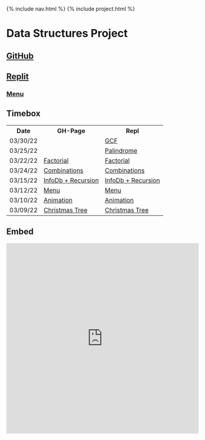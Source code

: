 {% include nav.html %}
{% include project.html %}
# Data Structures Project
## [GitHub](https://github.com/PunarvasuS/DataStructures/)
## [Replit](https://replit.com/@LordPotashmallo/)
### [Menu](https://replit.com/@LordPotashmallo/Menu#main.py)

## Timebox

<table>
  <tr>
    <th> Date </th>
    <th> GH-Page </th>
    <th> Repl </th>
  </tr>
  <tr>
    <td> 03/30/22 </td>
    <td> <a href="https://punarvasus.github.io/DataStructures/gcf" GCF </a> </td>
    <td> <a href="https://replit.com/@LordPotashmallo/Menu#week_2/gcf.py"> GCF </a> </td>
  </tr>
  <tr>
    <td> 03/25/22 </td>
    <td> <a href="https://punarvasus.github.io/DataStructures/palindrome" Palindrome </a> </td>
    <td> <a href="https://replit.com/@LordPotashmallo/Menu#week_2/palindrome.py"> Palindrome </a> </td>
  </tr>
  <tr>
    <td> 03/22/22 </td>
    <td> <a href="https://punarvasus.github.io/DataStructures/factorial"> Factorial </a> </td>
    <td> <a href="https://replit.com/@LordPotashmallo/Menu#week_2/factorial.py"> Factorial </a> </td>
  </tr>
  <tr>
    <td> 03/24/22 </td>
    <td> <a href="https://punarvasus.github.io/DataStructures/combo"> Combinations </a> </td>
    <td> <a href="https://replit.com/@LordPotashmallo/Menu#week_2/combo.py"> Combinations </a> </td>
  </tr>
  <tr>
    <td> 03/15/22 </td>
    <td> <a href="https://punarvasus.github.io/DataStructures/infodb"> InfoDb + Recursion </a> </td>
    <td> <a href="https://replit.com/@LordPotashmallo/Menu#week_1/InfoDb.py"> InfoDb + Recursion </a> </td>
  </tr
  <tr>
    <td> 03/12/22 </td>
    <td> <a href="https://punarvasus.github.io/DataStructures/menu"> Menu </a> </td>
    <td> <a href="https://replit.com/@LordPotashmallo/Menu#main.py"> Menu </a> </td>
  </tr>
  <tr>
    <td> 03/10/22 </td>
    <td> <a href="https://punarvasus.github.io/DataStructures/anim"> Animation </a> </td>
    <td> <a href="https://replit.com/@LordPotashmallo/Menu#week_0/animation.py"> Animation </a> </td>
  </tr>
  <tr>
    <td> 03/09/22 </td>
    <td> <a href="https://punarvasus.github.io/DataStructures/tree"> Christmas Tree </a> </td>
    <td> <a href="https://replit.com/@LordPotashmallo/Menu#week_0/tree.py"> Christmas Tree </a> </td>
  </tr>
  
</table>

## Embed
<iframe frameborder="0" width="100%" height="500px" src="https://replit.com/@LordPotashmallo/Menu?lite=true#src/main.py"></iframe>
